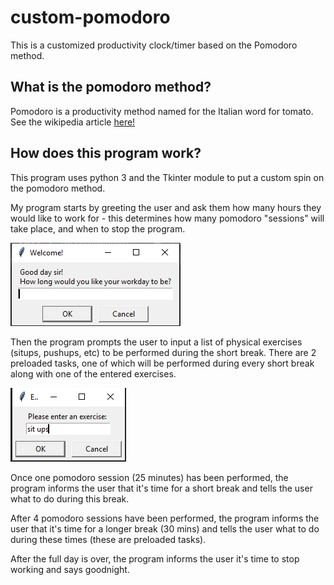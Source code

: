 # custom-pomodoro

This is a customized productivity clock/timer based on the Pomodoro method.

## What is the pomodoro method?

Pomodoro is a productivity method named for the Italian word for tomato. See the wikipedia article [here!](https://en.wikipedia.org/wiki/Pomodoro_Technique)


## How does this program work?

This program uses python 3 and the Tkinter module to put a custom spin on the pomodoro method.

My program starts by greeting the user and ask them how many hours they would like to work for - this determines how many pomodoro "sessions" will take place, and when to stop the program.

![screenshot](https://github.com/keeganosler/custom-pomodoro/blob/master/readme_images/initial_greeting.PNG)

Then the program prompts the user to input a list of physical exercises (situps, pushups, etc) to be performed during the short break.  There are 2 preloaded tasks, one of which will be performed during every short break along with one of the entered exercises.

![screenshot](https://github.com/keeganosler/custom-pomodoro/blob/master/readme_images/enter_exercises.PNG)

Once one pomodoro session (25 minutes) has been performed, the program informs the user that it's time for a short break and tells the user what to do during this break.

After 4 pomodoro sessions have been performed, the program informs the user that it's time for a longer break (30 mins) and tells the user what to do during these times (these are preloaded tasks).

After the full day is over, the program informs the user it's time to stop working and says goodnight.
